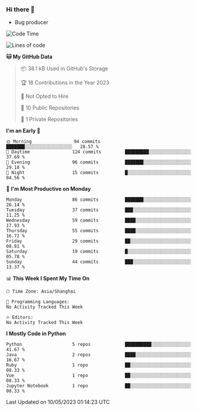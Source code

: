### Hi there 👋
* Bug producer
<!--START_SECTION:waka-->
![Code Time](http://img.shields.io/badge/Code%20Time-906%20hrs%2047%20mins-blue)

![Lines of code](https://img.shields.io/badge/From%20Hello%20World%20I%27ve%20Written-77.6%20thousand%20lines%20of%20code-blue)

**🐱 My GitHub Data** 

> 📦 38.1 kB Used in GitHub's Storage 
 > 
> 🏆 18 Contributions in the Year 2023
 > 
> 🚫 Not Opted to Hire
 > 
> 📜 10 Public Repositories 
 > 
> 🔑 1 Private Repositories 
 > 
**I'm an Early 🐤** 

```text
🌞 Morning                94 commits          ███████░░░░░░░░░░░░░░░░░░   28.57 % 
🌆 Daytime                124 commits         █████████░░░░░░░░░░░░░░░░   37.69 % 
🌃 Evening                96 commits          ███████░░░░░░░░░░░░░░░░░░   29.18 % 
🌙 Night                  15 commits          █░░░░░░░░░░░░░░░░░░░░░░░░   04.56 % 
```
📅 **I'm Most Productive on Monday** 

```text
Monday                   86 commits          ███████░░░░░░░░░░░░░░░░░░   26.14 % 
Tuesday                  37 commits          ███░░░░░░░░░░░░░░░░░░░░░░   11.25 % 
Wednesday                59 commits          ████░░░░░░░░░░░░░░░░░░░░░   17.93 % 
Thursday                 55 commits          ████░░░░░░░░░░░░░░░░░░░░░   16.72 % 
Friday                   29 commits          ██░░░░░░░░░░░░░░░░░░░░░░░   08.81 % 
Saturday                 19 commits          █░░░░░░░░░░░░░░░░░░░░░░░░   05.78 % 
Sunday                   44 commits          ███░░░░░░░░░░░░░░░░░░░░░░   13.37 % 
```


📊 **This Week I Spent My Time On** 

```text
🕑︎ Time Zone: Asia/Shanghai

💬 Programming Languages: 
No Activity Tracked This Week

🔥 Editors: 
No Activity Tracked This Week
```

**I Mostly Code in Python** 

```text
Python                   5 repos             ██████████░░░░░░░░░░░░░░░   41.67 % 
Java                     2 repos             ████░░░░░░░░░░░░░░░░░░░░░   16.67 % 
Ruby                     1 repo              ██░░░░░░░░░░░░░░░░░░░░░░░   08.33 % 
Vue                      1 repo              ██░░░░░░░░░░░░░░░░░░░░░░░   08.33 % 
Jupyter Notebook         1 repo              ██░░░░░░░░░░░░░░░░░░░░░░░   08.33 % 
```




 Last Updated on 10/05/2023 01:14:23 UTC
<!--END_SECTION:waka-->
